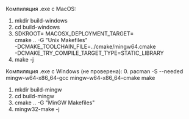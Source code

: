 Компиляция .exe с MacOS:
1. mkdir build-windows
2. cd build-windows
3. SDKROOT= MACOSX_DEPLOYMENT_TARGET= \
   cmake .. -G "Unix Makefiles" \
   -DCMAKE_TOOLCHAIN_FILE=../cmake/mingw64.cmake \
   -DCMAKE_TRY_COMPILE_TARGET_TYPE=STATIC_LIBRARY
4. make -j

Компиляция .exe с Windows (не проверена):
0. pacman -S --needed mingw-w64-x86_64-gcc mingw-w64-x86_64-cmake make
1. mkdir build-mingw
2. cd build-mingw
3. cmake .. -G "MinGW Makefiles"
4. mingw32-make -j